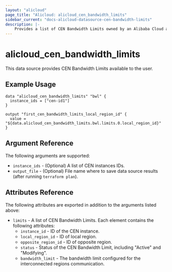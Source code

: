 ```yaml
---
layout: "alicloud"
page_title: "Alicloud: alicloud_cen_bandwidth_limits"
sidebar_current: "docs-alicloud-datasource-cen-bandwidth-limits"
description: |-
    Provides a list of CEN Bandwidth Limits owned by an Alibaba Cloud account.
---
```


# alicloud\_cen\_bandwidth\_limits

This data source provides CEN Bandwidth Limits available to the user.

## Example Usage

```
data "alicloud_cen_bandwidth_limits" "bwl" {
  instance_ids = ["cen-id1"]
}

output "first_cen_bandwidth_limits_local_region_id" {
  value = "${data.alicloud_cen_bandwidth_limits.bwl.limits.0.local_region_id}"
}
```

## Argument Reference

The following arguments are supported:

* `instance_ids` - (Optional) A list of CEN instances IDs.
* `output_file` - (Optional) File name where to save data source results (after running `terraform plan`).

## Attributes Reference

The following attributes are exported in addition to the arguments listed above:

* `limits` - A list of CEN Bandwidth Limits. Each element contains the following attributes:
  * `instance_id` - ID of the CEN instance.
  * `local_region_id` - ID of local region.
  * `opposite_region_id` - ID of opposite region.
  * `status` - Status of the CEN Bandwidth Limit, including "Active" and "Modifying".
  * `bandwidth_limit` - The bandwidth limit configured for the interconnected regions communication.